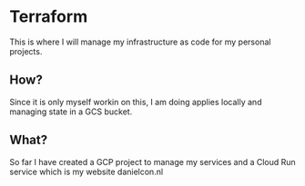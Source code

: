 # Terraform
This is where I will manage my infrastructure as code for my personal projects.

## How?
Since it is only myself workin on this, I am doing applies locally and managing state in a GCS bucket.

## What?
So far I have created a GCP project to manage my services and a Cloud Run service which is my website danielcon.nl